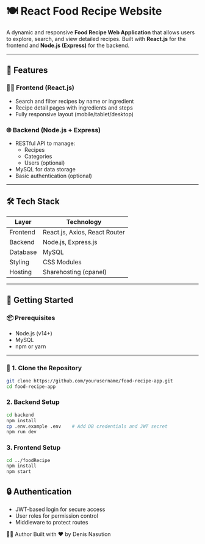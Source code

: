 # 🍽️ React Food Recipe Website

A dynamic and responsive **Food Recipe Web Application** that allows users to explore, search, and view detailed recipes. Built with **React.js** for the frontend and **Node.js (Express)** for the backend.

---

## 🌟 Features

### 👩‍🍳 Frontend (React.js)
- Search and filter recipes by name or ingredient
- Recipe detail pages with ingredients and steps
- Fully responsive layout (mobile/tablet/desktop)

### 🌐 Backend (Node.js + Express)
- RESTful API to manage:
  - Recipes
  - Categories
  - Users (optional)
- MySQL for data storage
- Basic authentication (optional)

---

## 🛠️ Tech Stack

| Layer     | Technology                |
|-----------|----------------------------|
| Frontend  | React.js, Axios, React Router |
| Backend   | Node.js, Express.js         |
| Database  | MySQL       |
| Styling   | CSS Modules |
| Hosting   | Sharehosting (cpanel) |

---

## 🚀 Getting Started

### 📦 Prerequisites
- Node.js (v14+)
- MySQL
- npm or yarn

---

### 🧱 1. Clone the Repository

```bash
git clone https://github.com/yourusername/food-recipe-app.git
cd food-recipe-app
```
### 2. Backend Setup

```bash
cd backend
npm install
cp .env.example .env    # Add DB credentials and JWT secret
npm run dev
```

### 3. Frontend Setup

```bash
cd ../foodRecipe
npm install
npm start
```

## 🔒 Authentication
- JWT-based login for secure access
- User roles for permission control
- Middleware to protect routes


🧑‍💻 Author
Built with ❤️ by Denis Nasution

